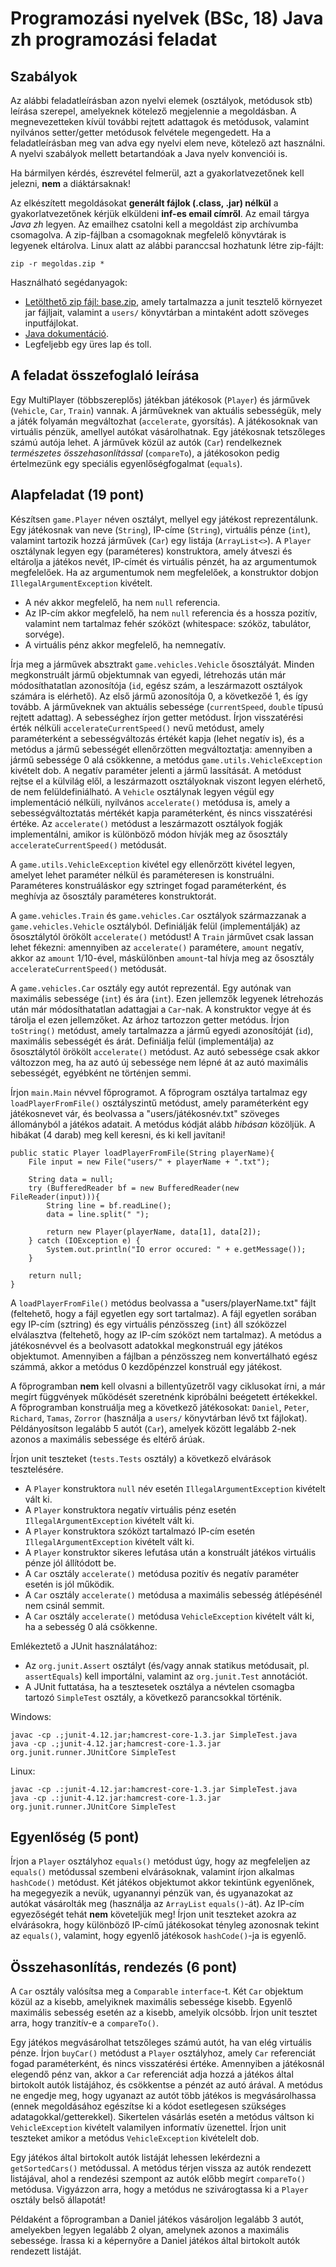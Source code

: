 # Programozási nyelvek (BSc, 18) Java zh programozási feladat

## Szabályok

Az alábbi feladatleírásban azon nyelvi elemek (osztályok, metódusok stb)
leírása szerepel, amelyeknek kötelező megjelennie a megoldásban. A
megnevezetteken kívül további rejtett adattagok és metódusok, valamint nyilvános
setter/getter metódusok felvétele megengedett. Ha a feladatleírásban meg van
adva egy nyelvi elem neve, kötelező azt használni. A nyelvi szabályok mellett
betartandóak a Java nyelv konvenciói is.

Ha bármilyen kérdés, észrevétel felmerül, azt a gyakorlatvezetőnek kell
jelezni, **nem** a diáktársaknak!

Az elkészített megoldásokat **generált fájlok (.class, .jar) nélkül** a
gyakorlatvezetőnek kérjük elküldeni **inf-es email címről**. Az email tárgya
*Java zh* legyen. Az emailhez csatolni kell a megoldást zip archívumba
csomagolva. A zip-fájlban a csomagoknak megfelelő könyvtárak is legyenek
eltárolva. Linux alatt az alábbi paranccsal hozhatunk létre zip-fájlt:

~~~
zip -r megoldas.zip *
~~~

Használható segédanyagok:

- [Letölthető zip fájl: base.zip](https://people.inf.elte.hu/kgomoririchard/java/base.zip), amely tartalmazza a junit tesztelő környezet
  jar fájljait, valamint a `users/` könyvtárban a mintaként adott szöveges
  inputfájlokat.
- [Java dokumentáció](https://bead.inf.elte.hu/files/java).
- Legfeljebb egy üres lap és toll.

## A feladat összefoglaló leírása

Egy MultiPlayer (többszereplős) játékban játékosok (`Player`) és járművek (`Vehicle`,
`Car`, `Train`) vannak. A járműveknek van aktuális sebességük, mely a játék folyamán
megváltozhat (`accelerate`, gyorsítás). A játékosoknak van virtuális pénzük,
amellyel autókat vásárolhatnak. Egy játékosnak tetszőleges számú autója lehet.
A járművek közül az autók (`Car`) rendelkeznek *természetes összehasonlítással*
(`compareTo`), a játékosokon pedig értelmezünk egy speciális egyenlőségfogalmat
(`equals`).

## Alapfeladat (19 pont)

Készítsen `game.Player` néven osztályt, mellyel egy játékost reprezentálunk.
Egy játékosnak van neve (`String`), IP-címe (`String`), virtuális pénze
(`int`), valamint tartozik hozzá járművek (`Car`) egy listája (`ArrayList<>`).
A `Player` osztálynak legyen egy (paraméteres) konstruktora, amely átveszi és
eltárolja a játékos nevét, IP-címét és virtuális pénzét, ha az argumentumok
megfelelőek. Ha az argumentumok nem megfelelőek, a konstruktor dobjon
`IllegalArgumentException` kivételt.

- A név akkor megfelelő, ha nem `null` referencia.
- Az IP-cím akkor megfelelő, ha nem `null` referencia és a hossza pozitív, valamint
  nem tartalmaz fehér szóközt (whitespace: szóköz, tabulátor, sorvége).
- A virtuális pénz akkor megfelelő, ha nemnegatív.

Írja meg a járművek absztrakt `game.vehicles.Vehicle` ősosztályát. Minden
megkonstruált jármű objektumnak van egyedi, létrehozás után már módosíthatatlan
azonosítója (`id`, egész szám, a leszármazott osztályok számára is elérhető).
Az első jármű azonosítója 0, a következőé 1, és így tovább. A járműveknek van
aktuális sebessége (`currentSpeed`, `double` típusú rejtett adattag).
A sebességhez írjon getter metódust. Írjon visszatérési érték
nélküli `accelerateCurrentSpeed()` nevű metódust, amely paraméterként a
sebességváltozás értékét kapja (lehet negatív is), és a metódus a jármű
sebességét ellenőrzötten megváltoztatja: amennyiben a jármű sebessége 0 alá
csökkenne, a metódus `game.utils.VehicleException` kivételt dob. A
negatív paraméter jelenti a jármű lassítását. A metódust rejtse el a külvilág
elől, a leszármazott osztályoknak viszont legyen elérhető, de nem
felüldefiniálható. A `Vehicle` osztálynak legyen végül egy implementáció
nélküli, nyilvános `accelerate()` metódusa is, amely a sebességváltoztatás
mértékét kapja paraméterként, és nincs visszatérési értéke. Az
`accelerate()` metódust a leszármazott osztályok fogják implementálni, amikor
is különböző módon hívják meg az ősosztály `accelerateCurrentSpeed()`
metódusát.

A `game.utils.VehicleException` kivétel egy ellenőrzött kivétel legyen, amelyet
lehet paraméter nélkül és paraméteresen is konstruálni. Paraméteres
konstruáláskor egy sztringet fogad paraméterként, és meghívja az ősosztály
paraméteres konstruktorát.

A `game.vehicles.Train` és `game.vehicles.Car` osztályok származzanak a
`game.vehicles.Vehicle` osztályból. Definiálják felül (implementálják) az
ősosztálytól örökölt `accelerate()` metódust!
A `Train` járművet csak lassan lehet fékezni: amennyiben az `accelerate()`
paramétere, `amount` negatív, akkor az `amount` 1/10-ével, máskülönben
`amount`-tal hívja meg az ősosztály `accelerateCurrentSpeed()` metódusát.

A `game.vehicles.Car` osztály egy autót reprezentál. Egy autónak van
maximális sebessége (`int`) és ára (`int`). Ezen
jellemzők legyenek létrehozás után már módosíthatatlan adattagjai a `Car`-nak.
A konstruktor vegye át és tárolja el ezen jellemzőket. Az árhoz tartozzon getter
metódus. Írjon `toString()` metódust, amely tartalmazza a jármű egyedi
azonosítóját (`id`), maximális sebességét és árát. Definiálja felül
(implementálja) az ősosztálytól örökölt `accelerate()` metódust. Az autó
sebessége csak akkor változzon meg, ha az autó új sebessége nem lépné át az
autó maximális sebességét, egyébként ne történjen semmi.

Írjon `main.Main` névvel főprogramot. A főprogram osztálya tartalmaz egy
`loadPlayerFromFile()` osztályszintű metódust, amely paraméterként egy
játékosnevet vár, és beolvassa a "users/játékosnév.txt" szöveges állományból a
játékos adatait. A metódus kódját alább *hibásan* közöljük. A hibákat (4 darab)
meg kell keresni, és ki kell javítani!

~~~{.java}
public static Player loadPlayerFromFile(String playerName){
    File input = new File("users/" + playerName + ".txt");

    String data = null;
    try (BufferedReader bf = new BufferedReader(new FileReader(input))){
        String line = bf.readLine();
        data = line.split(" ");

        return new Player(playerName, data[1], data[2]);
    } catch (IOException e) {
        System.out.println("IO error occured: " + e.getMessage());
    }

    return null;
}
~~~

A `loadPlayerFromFile()` metódus beolvassa a "users/playerName.txt" fájlt
(feltehető, hogy a fájl egyetlen egy sort tartalmaz). A fájl egyetlen sorában
egy IP-cím (sztring) és egy virtuális pénzösszeg (`int`) áll szóközzel
elválasztva (feltehető, hogy az IP-cím szóközt nem tartalmaz). A metódus a
játékosnévvel és a beolvasott adatokkal megkonstruál egy játékos objektumot.
Amennyiben a fájlban a pénzösszeg nem konvertálható egész számmá, akkor a
metódus 0 kezdőpénzzel konstruál egy játékost.

A főprogramban **nem** kell olvasni a billentyűzetről vagy ciklusokat írni, a
már megírt függvények működését szeretnénk kipróbálni beégetett értékekkel. A
főprogramban konstruálja meg a következő játékosokat: `Daniel`, `Peter`,
`Richard`, `Tamas`,  `Zorror` (használja a `users/` könyvtárban lévő txt
fájlokat). Példányosítson legalább 5 autót (`Car`), amelyek között legalább
2-nek azonos a maximális sebessége és eltérő árúak.

Írjon unit teszteket (`tests.Tests` osztály) a következő elvárások tesztelésére.

- A `Player` konstruktora `null` név esetén `IllegalArgumentException` kivételt
  vált ki.
- A `Player` konstruktora negatív virtuális pénz esetén
  `IllegalArgumentException` kivételt vált ki.
- A `Player` konstruktora szóközt tartalmazó IP-cím esetén
  `IllegalArgumentException` kivételt vált ki.
- A `Player` konstruktor sikeres lefutása után a konstruált játékos virtuális
  pénze jól állítódott be.
- A `Car` osztály `accelerate()` metódusa pozitív és negatív paraméter esetén
  is jól működik.
- A `Car` osztály `accelerate()` metódusa a maximális sebesség átlépésénél
  nem csinál semmit.
- A `Car` osztály `accelerate()` metódusa `VehicleException` kivételt vált ki,
  ha a sebesség 0 alá csökkenne.

Emlékeztető a JUnit használatához:

- Az `org.junit.Assert` osztályt (és/vagy annak statikus metódusait, pl.
  `assertEquals`) kell importálni, valamint az `org.junit.Test` annotációt.
- A JUnit futtatása, ha a tesztesetek osztálya a névtelen csomagba tartozó
  `SimpleTest` osztály, a következő parancsokkal történik.

Windows:

```
javac -cp .;junit-4.12.jar;hamcrest-core-1.3.jar SimpleTest.java
java -cp .;junit-4.12.jar;hamcrest-core-1.3.jar org.junit.runner.JUnitCore SimpleTest
```

Linux:

```
javac -cp .:junit-4.12.jar:hamcrest-core-1.3.jar SimpleTest.java
java -cp .:junit-4.12.jar:hamcrest-core-1.3.jar org.junit.runner.JUnitCore SimpleTest
```

## Egyenlőség (5 pont)

Írjon a `Player` osztályhoz `equals()` metódust úgy, hogy az megfeleljen az
`equals()` metódussal szembeni elvárásoknak, valamint írjon alkalmas
`hashCode()` metódust. Két játékos objektumot akkor tekintünk egyenlőnek, ha
megegyezik a nevük, ugyanannyi pénzük van, és ugyanazokat az autókat vásárolták
meg (használja az `ArrayList` `equals()`-át). Az IP-cím egyezőségét tehát
**nem** követeljük meg! Írjon unit teszteket azokra az elvárásokra, hogy
különböző IP-című játékosokat tényleg azonosnak tekint az `equals()`, valamint,
hogy egyenlő játékosok `hashCode()`-ja is egyenlő.

## Összehasonlítás, rendezés (6 pont)

A `Car` osztály valósítsa meg a `Comparable` `interface`-t. Két `Car` objektum
közül az a kisebb, amelyiknek maximális sebessége kisebb. Egyenlő maximális
sebesség esetén az a kisebb, amelyik olcsóbb. Írjon unit tesztet arra, hogy
tranzitív-e a `compareTo()`.

Egy játékos megvásárolhat tetszőleges számú autót, ha van elég virtuális pénze.
Írjon `buyCar()` metódust a `Player` osztályhoz, amely `Car` referenciát fogad
paraméterként, és nincs visszatérési értéke. Amennyiben a játékosnál elegendő
pénz van, akkor a `Car` referenciát adja hozzá a játékos által birtokolt autók
listájához, és csökkentse a pénzét az autó árával. A metódus ne engedje meg,
hogy ugyanazt az autót több játékos is megvásárolhassa (ennek megoldásához
egészítse ki a kódot esetlegesen szükséges adatagokkal/getterekkel). Sikertelen
vásárlás esetén a metódus váltson ki `VehicleException` kivételt valamilyen informatív
üzenettel. Írjon unit teszteket amikor a metódus `VehicleException` kivételelt dob.

Egy játékos által birtokolt autók listáját lehessen lekérdezni a
`getSortedCars()` metódussal. A metódus térjen vissza az autók rendezett
listájával, ahol a rendezési szempont az autók előbb megírt `compareTo()`
metódusa. Vigyázzon arra, hogy a metódus ne szivárogtassa ki a `Player` osztály
belső állapotát!

Példaként a főprogramban a Daniel játékos vásároljon legalább 3 autót,
amelyekben legyen legalább 2 olyan, amelynek azonos a maximális sebessége.
Írassa ki a képernyőre a Daniel játékos által birtokolt autók rendezett
listáját.


